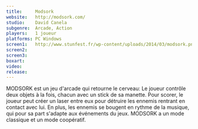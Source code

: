 ```yaml
---
title:     Modsork
website:   http://modsork.com/
studio:    David Canela
subgenre:  Arcade, Action
players:   1 joueur
platforms: PC Windows
screen1:   http://www.stunfest.fr/wp-content/uploads/2014/03/modsork.png
screen2:  
screen3:   
boxart:    
video:
release:
---
```


MODSORK est un jeu d'arcade qui retourne le cerveau: Le joueur contrôle deux objets à la fois, chacun avec un stick de sa manette. Pour scorer, le joueur peut créer un laser entre eux pour détruire les ennemis rentrant en contact avec lui. En plus, les ennemis se bougent en rythme de la musique, qui pour sa part s'adapte aux événements du jeux. MODSORK a un mode classique et un mode coopératif.
